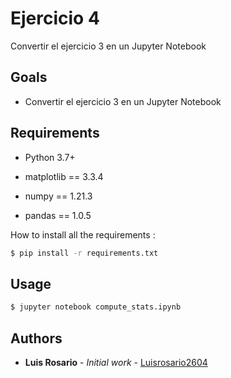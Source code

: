 # Ejercicio 4

Convertir el ejercicio 3 en un Jupyter Notebook

## Goals

- Convertir el ejercicio 3 en un Jupyter Notebook

## Requirements

* Python 3.7+

* matplotlib == 3.3.4
* numpy == 1.21.3
* pandas == 1.0.5

How to install all the requirements :
```bash
$ pip install -r requirements.txt
```

## Usage

```bash
$ jupyter notebook compute_stats.ipynb
```

## Authors

* **Luis Rosario** - *Initial work* - [Luisrosario2604](https://github.com/Luisrosario2604)